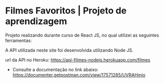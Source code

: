 # Filmes Favoritos | Projeto de aprendizagem 

Projeto realizando durante curso de React JS, no qual utilizei as seguintes ferramentas:


A API utilizada neste site foi desenvolvida utilizando Node JS.

url da API no Heroku: https://api-filmes-nodejs.herokuapp.com/filmes

- Consulte a documentação no link abaixo:
https://documenter.getpostman.com/view/17571285/UVRAHmio
